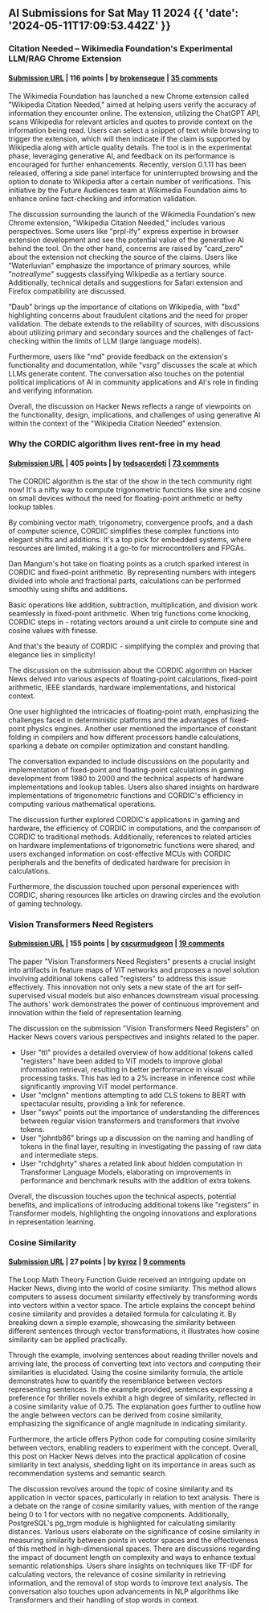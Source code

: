 ## AI Submissions for Sat May 11 2024 {{ 'date': '2024-05-11T17:09:53.442Z' }}

### Citation Needed – Wikimedia Foundation's Experimental LLM/RAG Chrome Extension

#### [Submission URL](https://chromewebstore.google.com/detail/wikipedia-citation-needed/kecnjhdipdihkibljeicopdcoinghmhj) | 116 points | by [brokensegue](https://news.ycombinator.com/user?id=brokensegue) | [35 comments](https://news.ycombinator.com/item?id=40330667)

The Wikimedia Foundation has launched a new Chrome extension called "Wikipedia Citation Needed," aimed at helping users verify the accuracy of information they encounter online. The extension, utilizing the ChatGPT API, scans Wikipedia for relevant articles and quotes to provide context on the information being read. Users can select a snippet of text while browsing to trigger the extension, which will then indicate if the claim is supported by Wikipedia along with article quality details. The tool is in the experimental phase, leveraging generative AI, and feedback on its performance is encouraged for further enhancements. Recently, version 0.1.11 has been released, offering a side panel interface for uninterrupted browsing and the option to donate to Wikipedia after a certain number of verifications. This initiative by the Future Audiences team at Wikimedia Foundation aims to enhance online fact-checking and information validation.

The discussion surrounding the launch of the Wikimedia Foundation's new Chrome extension, "Wikipedia Citation Needed," includes various perspectives. Some users like "prpl-lfy" express expertise in browser extension development and see the potential value of the generative AI behind the tool. On the other hand, concerns are raised by "card_zero" about the extension not checking the source of the claims. Users like "Waterluvian" emphasize the importance of primary sources, while "_notreallyme_" suggests classifying Wikipedia as a tertiary source. Additionally, technical details and suggestions for Safari extension and Firefox compatibility are discussed.

"Daub" brings up the importance of citations on Wikipedia, with "bxd" highlighting concerns about fraudulent citations and the need for proper validation. The debate extends to the reliability of sources, with discussions about utilizing primary and secondary sources and the challenges of fact-checking within the limits of LLM (large language models).

Furthermore, users like "rnd" provide feedback on the extension's functionality and documentation, while "vsrg" discusses the scale at which LLMs generate content. The conversation also touches on the potential political implications of AI in community applications and AI's role in finding and verifying information.

Overall, the discussion on Hacker News reflects a range of viewpoints on the functionality, design, implications, and challenges of using generative AI within the context of the "Wikipedia Citation Needed" extension.

### Why the CORDIC algorithm lives rent-free in my head

#### [Submission URL](https://github.com/francisrstokes/githublog/blob/main/2024/5/10/cordic.md) | 405 points | by [todsacerdoti](https://news.ycombinator.com/user?id=todsacerdoti) | [73 comments](https://news.ycombinator.com/item?id=40326563)

The CORDIC algorithm is the star of the show in the tech community right now! It's a nifty way to compute trigonometric functions like sine and cosine on small devices without the need for floating-point arithmetic or hefty lookup tables. 

By combining vector math, trigonometry, convergence proofs, and a dash of computer science, CORDIC simplifies these complex functions into elegant shifts and additions. It's a top pick for embedded systems, where resources are limited, making it a go-to for microcontrollers and FPGAs.

Dan Mangum's hot take on floating points as a crutch sparked interest in CORDIC and fixed-point arithmetic. By representing numbers with integers divided into whole and fractional parts, calculations can be performed smoothly using shifts and additions.

Basic operations like addition, subtraction, multiplication, and division work seamlessly in fixed-point arithmetic. When trig functions come knocking, CORDIC steps in - rotating vectors around a unit circle to compute sine and cosine values with finesse.

And that's the beauty of CORDIC - simplifying the complex and proving that elegance lies in simplicity!

The discussion on the submission about the CORDIC algorithm on Hacker News delved into various aspects of floating-point calculations, fixed-point arithmetic, IEEE standards, hardware implementations, and historical context. 

One user highlighted the intricacies of floating-point math, emphasizing the challenges faced in deterministic platforms and the advantages of fixed-point physics engines. Another user mentioned the importance of constant folding in compilers and how different processors handle calculations, sparking a debate on compiler optimization and constant handling. 

The conversation expanded to include discussions on the popularity and implementation of fixed-point and floating-point calculations in gaming development from 1980 to 2000 and the technical aspects of hardware implementations and lookup tables. Users also shared insights on hardware implementations of trigonometric functions and CORDIC's efficiency in computing various mathematical operations.

The discussion further explored CORDIC's applications in gaming and hardware, the efficiency of CORDIC in computations, and the comparison of CORDIC to traditional methods. Additionally, references to related articles on hardware implementations of trigonometric functions were shared, and users exchanged information on cost-effective MCUs with CORDIC peripherals and the benefits of dedicated hardware for precision in calculations. 

Furthermore, the discussion touched upon personal experiences with CORDIC, sharing resources like articles on drawing circles and the evolution of gaming technology.

### Vision Transformers Need Registers

#### [Submission URL](https://openreview.net/forum?id=2dnO3LLiJ1) | 155 points | by [cscurmudgeon](https://news.ycombinator.com/user?id=cscurmudgeon) | [19 comments](https://news.ycombinator.com/item?id=40329675)

The paper "Vision Transformers Need Registers" presents a crucial insight into artifacts in feature maps of ViT networks and proposes a novel solution involving additional tokens called "registers" to address this issue effectively. This innovation not only sets a new state of the art for self-supervised visual models but also enhances downstream visual processing. The authors' work demonstrates the power of continuous improvement and innovation within the field of representation learning.

The discussion on the submission "Vision Transformers Need Registers" on Hacker News covers various perspectives and insights related to the paper. 

- User "ttl" provides a detailed overview of how additional tokens called "registers" have been added to ViT models to improve global information retrieval, resulting in better performance in visual processing tasks. This has led to a 2% increase in inference cost while significantly improving ViT model performance.
- User "mclgnn" mentions attempting to add CLS tokens to BERT with spectacular results, providing a link for reference.
- User "swyx" points out the importance of understanding the differences between regular vision transformers and transformers that involve tokens.
- User "johntb86" brings up a discussion on the naming and handling of tokens in the final layer, resulting in investigating the passing of raw data and intermediate steps.
- User "rchdghrty" shares a related link about hidden computation in Transformer Language Models, elaborating on improvements in performance and benchmark results with the addition of extra tokens.

Overall, the discussion touches upon the technical aspects, potential benefits, and implications of introducing additional tokens like "registers" in Transformer models, highlighting the ongoing innovations and explorations in representation learning.

### Cosine Similarity

#### [Submission URL](https://algebrica.org/cosine-similarity/) | 27 points | by [kyroz](https://news.ycombinator.com/user?id=kyroz) | [9 comments](https://news.ycombinator.com/item?id=40327293)

The Loop Math Theory Function Guide received an intriguing update on Hacker News, diving into the world of cosine similarity. This method allows computers to assess document similarity effectively by transforming words into vectors within a vector space. The article explains the concept behind cosine similarity and provides a detailed formula for calculating it. By breaking down a simple example, showcasing the similarity between different sentences through vector transformations, it illustrates how cosine similarity can be applied practically.

Through the example, involving sentences about reading thriller novels and arriving late, the process of converting text into vectors and computing their similarities is elucidated. Using the cosine similarity formula, the article demonstrates how to quantify the resemblance between vectors representing sentences. In the example provided, sentences expressing a preference for thriller novels exhibit a high degree of similarity, reflected in a cosine similarity value of 0.75. The explanation goes further to outline how the angle between vectors can be derived from cosine similarity, emphasizing the significance of angle magnitude in indicating similarity.

Furthermore, the article offers Python code for computing cosine similarity between vectors, enabling readers to experiment with the concept. Overall, this post on Hacker News delves into the practical application of cosine similarity in text analysis, shedding light on its importance in areas such as recommendation systems and semantic search.

The discussion revolves around the topic of cosine similarity and its application in vector spaces, particularly in relation to text analysis. There is a debate on the range of cosine similarity values, with mention of the range being 0 to 1 for vectors with no negative components. Additionally, PostgreSQL's pg_trgm module is highlighted for calculating similarity distances. Various users elaborate on the significance of cosine similarity in measuring similarity between points in vector spaces and the effectiveness of this method in high-dimensional spaces. There are discussions regarding the impact of document length on complexity and ways to enhance textual semantic relationships. Users share insights on techniques like TF-IDF for calculating vectors, the relevance of cosine similarity in retrieving information, and the removal of stop words to improve text analysis. The conversation also touches upon advancements in NLP algorithms like Transformers and their handling of stop words in context.
